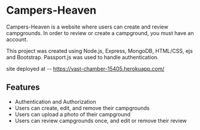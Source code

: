 # Campers-Heaven

Campers-Heaven is a website where users can create and review campgrounds. In order to review or create a campground, you must have an account.

This project was created using Node.js, Express, MongoDB, HTML/CSS, ejs and Bootstrap. Passport.js was used to handle authentication.

site deployed at -- https://vast-chamber-15405.herokuapp.com/


## Features
- Authentication and Authorization
- Users can create, edit, and remove their campgrounds
- Users can upload a photo of their campground
- Users can review campgrounds once, and edit or remove their review

